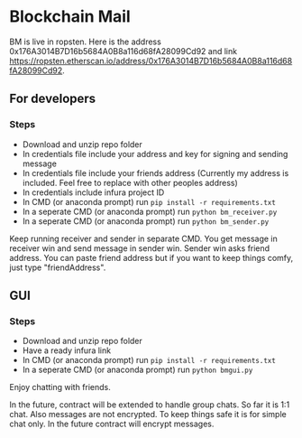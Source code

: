 # Blockchain Mail

BM is live in ropsten. Here is the address 0x176A3014B7D16b5684A0B8a116d68fA28099Cd92 and link https://ropsten.etherscan.io/address/0x176A3014B7D16b5684A0B8a116d68fA28099Cd92.

## For developers
### Steps

- Download and unzip repo folder
- In credentials file include your address and key for signing and sending message
- In credentials file include your friends address (Currently my address is included. Feel free to replace with other peoples address)
- In credentials include infura project ID
- In CMD (or anaconda prompt) run `pip install -r requirements.txt`
- In a seperate CMD (or anaconda prompt) run `python bm_receiver.py` 
- In a seperate CMD (or anaconda prompt) run `python bm_sender.py`

Keep running receiver and sender in separate CMD.
You get message in receiver win and send message in sender win.
Sender win asks friend address. You can paste friend address but if you want to keep things comfy, just type "friendAddress".

## GUI 
### Steps

- Download and unzip repo folder
- Have a ready infura link 
- In CMD (or anaconda prompt) run `pip install -r requirements.txt`
- In a seperate CMD (or anaconda prompt) run `python bmgui.py`


Enjoy chatting with friends.

In the future, contract will be extended to handle group chats. So far it is 1:1 chat.
Also messages are not encrypted. To keep things safe it is for simple chat only.
In the future contract will encrypt messages. 

